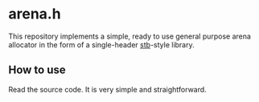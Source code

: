 # arena.h
This repository implements a simple, ready to use general purpose arena allocator in the form of a single-header [stb](https://github.com/nothings/stb)-style library.

## How to use
Read the source code. It is very simple and straightforward.
